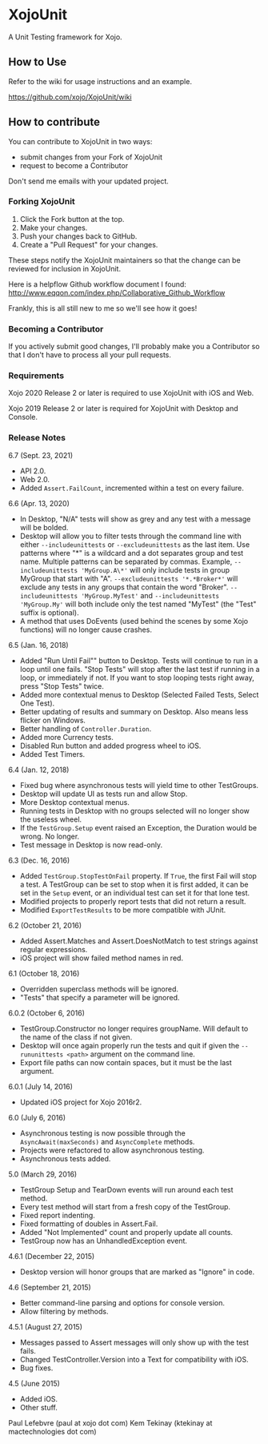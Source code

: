 XojoUnit
========

A Unit Testing framework for Xojo.

## How to Use

Refer to the wiki for usage instructions and an example.

https://github.com/xojo/XojoUnit/wiki

## How to contribute

You can contribute to XojoUnit in two ways:

* submit changes from your Fork of XojoUnit
* request to become a Contributor

Don't send me emails with your updated project.

### Forking XojoUnit

1. Click the Fork button at the top.
2. Make your changes.
3. Push your changes back to GitHub.
4. Create a "Pull Request" for your changes.

These steps notify the XojoUnit maintainers so that the change can be reviewed for inclusion in XojoUnit.

Here is a helpflow Github workflow document I found:
http://www.eqqon.com/index.php/Collaborative_Github_Workflow

Frankly, this is all still new to me so we'll see how it goes!

### Becoming a Contributor

If you actively submit good changes, I'll probably make you a Contributor so that I don't have to process all your pull requests.

### Requirements

Xojo 2020 Release 2 or later is required to use XojoUnit with iOS and Web.

Xojo 2019 Release 2 or later is required for XojoUnit with Desktop and Console.

### Release Notes

6.7 (Sept. 23, 2021)

- API 2.0.
- Web 2.0.
- Added `Assert.FailCount`, incremented within a test on every failure.

6.6 (Apr. 13, 2020)

- In Desktop, "N/A" tests will show as grey and any test with a message will be bolded.
- Desktop will allow you to filter tests through the command line with either `--includeunittests` or `--excludeunittests` as the last item. Use patterns where "\*" is a wildcard and a dot separates group and test name. Multiple patterns can be separated by commas. Example, `--includeunittests 'MyGroup.A\*'` will only include tests in group MyGroup that start with "A". `--excludeunittests '*.*Broker*'` will exclude any tests in any groups that contain the word "Broker". `--includeunittests 'MyGroup.MyTest'` and `--includeunittests 'MyGroup.My'` will both include only the test named "MyTest" (the "Test" suffix is optional).
- A method that uses DoEvents (used behind the scenes by some Xojo functions) will no longer cause crashes.

6.5 (Jan. 16, 2018)

- Added "Run Until Fail"" button to Desktop. Tests will continue to run in a loop until one fails. "Stop Tests" will stop after the last test if running in a loop, or immediately if not. If you want to stop looping tests right away, press "Stop Tests" twice.
- Added more contextual menus to Desktop (Selected Failed Tests, Select One Test).
- Better updating of results and summary on Desktop. Also means less flicker on Windows.
- Better handling of `Controller.Duration`.
- Added more Currency tests.
- Disabled Run button and added progress wheel to iOS.
- Added Test Timers.

6.4 (Jan. 12, 2018)

- Fixed bug where asynchronous tests will yield time to other TestGroups.
- Desktop will update UI as tests run and allow Stop.
- More Desktop contextual menus.
- Running tests in Desktop with no groups selected will no longer show the useless wheel.
- If the `TestGroup.Setup` event raised an Exception, the Duration would be wrong. No longer.
- Test message in Desktop is now read-only.

6.3 (Dec. 16, 2016)

- Added `TestGroup.StopTestOnFail` property. If `True`, the first Fail will stop a test. A TestGroup can be set to stop when it is first added, it can be set in the `Setup` event, or an individual test can set it for that lone test.
- Modified projects to properly report tests that did not return a result.
- Modified `ExportTestResults` to be more compatible with JUnit.

6.2 (October 21, 2016)

- Added Assert.Matches and Assert.DoesNotMatch to test strings against regular expressions.
- iOS project will show failed method names in red.

6.1 (October 18, 2016)

- Overridden superclass methods will be ignored.
- "Tests" that specify a parameter will be ignored.

6.0.2 (October 6, 2016)

- TestGroup.Constructor no longer requires groupName. Will default to the name of the class if not given.
- Desktop will once again properly run the tests and quit if given the `--rununittests <path>` argument on the command line.
- Export file paths can now contain spaces, but it must be the last argument.

6.0.1 (July 14, 2016)

- Updated iOS project for Xojo 2016r2.

6.0 (July 6, 2016)

- Asynchronous testing is now possible through the `AsyncAwait(maxSeconds)` and `AsyncComplete` methods.
- Projects were refactored to allow asynchronous testing.
- Asynchronous tests added.

5.0 (March 29, 2016)

- TestGroup Setup and TearDown events will run around each test method.
- Every test method will start from a fresh copy of the TestGroup.
- Fixed report indenting.
- Fixed formatting of doubles in Assert.Fail.
- Added "Not Implemented" count and properly update all counts.
- TestGroup now has an UnhandledException event.

4.6.1 (December 22, 2015)

- Desktop version will honor groups that are marked as "Ignore" in code.

4.6 (September 21, 2015)

- Better command-line parsing and options for console version.
- Allow filtering by methods.

4.5.1 (August 27, 2015)

- Messages passed to Assert messages will only show up with the test fails.
- Changed TestController.Version into a Text for compatibility with iOS.
- Bug fixes.

4.5 (June 2015)

- Added iOS.
- Other stuff.

Paul Lefebvre (paul at xojo dot com)
Kem Tekinay (ktekinay at mactechnologies dot com)
